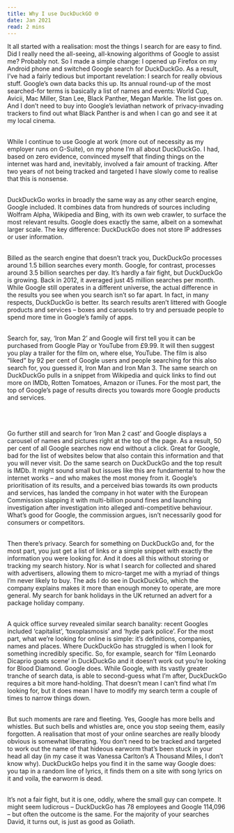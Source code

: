 ```yaml
---
title: Why I use DuckDuckGO 🌐 
date: Jan 2021
read: 2 mins
---
```


It all started with a realisation: most the things I search for are easy to find. Did I really need the all-seeing, all-knowing algorithms of Google to assist me? Probably not. So I made a simple change: I opened up Firefox on my Android phone and switched Google search for DuckDuckGo. As a result, I’ve had a fairly tedious but important revelation: I search for really obvious stuff. Google’s own data backs this up. Its annual round-up of the most searched-for terms is basically a list of names and events: World Cup, Avicii, Mac Miller, Stan Lee, Black Panther, Megan Markle. The list goes on. And I don’t need to buy into Google’s leviathan network of privacy-invading trackers to find out what Black Panther is and when I can go and see it at my local cinema.
<br/>
<br/>

While I continue to use Google at work (more out of necessity as my employer runs on G-Suite), on my phone I’m all about DuckDuckGo. I had, based on zero evidence, convinced myself that finding things on the internet was hard and, inevitably, involved a fair amount of tracking. After two years of not being tracked and targeted I have slowly come to realise that this is nonsense.
<br/>
<br/>

DuckDuckGo works in broadly the same way as any other search engine, Google included. It combines data from hundreds of sources including Wolfram Alpha, Wikipedia and Bing, with its own web crawler, to surface the most relevant results. Google does exactly the same, albeit on a somewhat larger scale. The key difference: DuckDuckGo does not store IP addresses or user information.
<br/>
<br/>

Billed as the search engine that doesn’t track you, DuckDuckGo processes around 1.5 billion searches every month. Google, for contrast, processes around 3.5 billion searches per day. It’s hardly a fair fight, but DuckDuckGo is growing. Back in 2012, it averaged just 45 million searches per month. While Google still operates in a different universe, the actual difference in the results you see when you search isn’t so far apart. In fact, in many respects, DuckDuckGo is better. Its search results aren’t littered with Google products and services – boxes and carousels to try and persuade people to spend more time in Google’s family of apps.
<br/>
<br/>


Search for, say, ‘Iron Man 2’ and Google will first tell you it can be purchased from Google Play or YouTube from £9.99. It will then suggest you play a trailer for the film on, where else, YouTube. The film is also “liked” by 92 per cent of Google users and people searching for this also search for, you guessed it, Iron Man and Iron Man 3. The same search on DuckDuckGo pulls in a snippet from Wikipedia and quick links to find out more on IMDb, Rotten Tomatoes, Amazon or iTunes. For the most part, the top of Google’s page of results directs you towards more Google products and services.
<br />
<br />
<br/>
<br/>

Go further still and search for ‘Iron Man 2 cast’ and Google displays a carousel of names and pictures right at the top of the page. As a result, 50 per cent of all Google searches now end without a click. Great for Google, bad for the list of websites below that also contain this information and that you will never visit. Do the same search on DuckDuckGo and the top result is IMDb. It might sound small but issues like this are fundamental to how the internet works – and who makes the most money from it. Google’s prioritisation of its results, and a perceived bias towards its own products and services, has landed the company in hot water with the European Commission slapping it with multi-billion pound fines and launching investigation after investigation into alleged anti-competitive behaviour. What’s good for Google, the commission argues, isn’t necessarily good for consumers or competitors.
<br/>
<br/>

Then there’s privacy. Search for something on DuckDuckGo and, for the most part, you just get a list of links or a simple snippet with exactly the information you were looking for. And it does all this without storing or tracking my search history. Nor is what I search for collected and shared with advertisers, allowing them to micro-target me with a myriad of things I’m never likely to buy. The ads I do see in DuckDuckGo, which the company explains makes it more than enough money to operate, are more general. My search for bank holidays in the UK returned an advert for a package holiday company.
<br/>
<br/>

A quick office survey revealed similar search banality: recent Googles included ‘capitalist’, ‘toxoplasmosis’ and ‘hyde park police’. For the most part, what we’re looking for online is simple: it’s definitions, companies, names and places. Where DuckDuckGo has struggled is when I look for something incredibly specific. So, for example, search for ‘film Leonardo Dicaprio goats scene’ in DuckDuckGo and it doesn’t work out you’re looking for Blood Diamond. Google does. While Google, with its vastly greater tranche of search data, is able to second-guess what I’m after, DuckDuckGo requires a bit more hand-holding. That doesn’t mean I can’t find what I’m looking for, but it does mean I have to modify my search term a couple of times to narrow things down.
<br/>
<br/>

But such moments are rare and fleeting. Yes, Google has more bells and whistles. But such bells and whistles are, once you stop seeing them, easily forgotten. A realisation that most of your online searches are really bloody obvious is somewhat liberating. You don’t need to be tracked and targeted to work out the name of that hideous earworm that’s been stuck in your head all day (in my case it was Vanessa Carlton’s A Thousand Miles, I don’t know why). DuckDuckGo helps you find it in the same way Google does: you tap in a random line of lyrics, it finds them on a site with song lyrics on it and voila, the earworm is dead.
<br/>
<br/>

It’s not a fair fight, but it is one, oddly, where the small guy can compete. It might seem ludicrous – DuckDuckGo has 78 employees and Google 114,096 – but often the outcome is the same. For the majority of your searches David, it turns out, is just as good as Goliath.
